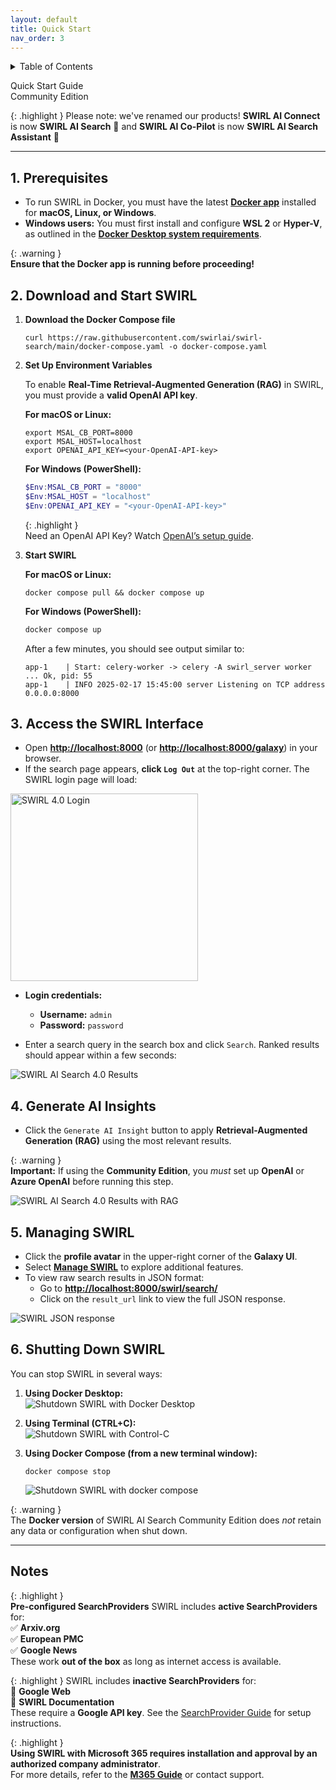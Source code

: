 ```yaml
---
layout: default
title: Quick Start
nav_order: 3
---
```

<details markdown="block">
  <summary>
    Table of Contents
  </summary>
  {: .text-delta }
- TOC
{:toc}
</details>

<span class="big-text">Quick Start Guide</span><br/><span class="med-text">Community Edition</span>

{: .highlight }
Please note: we've renamed our products! **SWIRL AI Connect** is now **SWIRL AI Search** 🔎 and **SWIRL AI Co-Pilot** is now **SWIRL AI Search Assistant** 🤖

---

## 1. Prerequisites  

- To run SWIRL in Docker, you must have the latest **[Docker app](https://docs.docker.com/get-docker/)** installed for **macOS, Linux, or Windows**.  
- **Windows users:** You must first install and configure **WSL 2** or **Hyper-V**, as outlined in the **[Docker Desktop system requirements](https://docs.docker.com/desktop/install/windows-install/#system-requirements)**.  

{: .warning }  
**Ensure that the Docker app is running before proceeding!**  

## 2. Download and Start SWIRL  

1. **Download the Docker Compose file**  

    ```shell
    curl https://raw.githubusercontent.com/swirlai/swirl-search/main/docker-compose.yaml -o docker-compose.yaml
    ```

2. **Set Up Environment Variables**  

    To enable **Real-Time Retrieval-Augmented Generation (RAG)** in SWIRL, you must provide a **valid OpenAI API key**.

    **For macOS or Linux:**  
    ```shell
    export MSAL_CB_PORT=8000
    export MSAL_HOST=localhost
    export OPENAI_API_KEY=<your-OpenAI-API-key>
    ```

    **For Windows (PowerShell):**  
    ```powershell
    $Env:MSAL_CB_PORT = "8000"
    $Env:MSAL_HOST = "localhost"
    $Env:OPENAI_API_KEY = "<your-OpenAI-API-key>"
    ```

    {: .highlight }  
    Need an OpenAI API Key? Watch [OpenAI’s setup guide](https://youtu.be/nafDyRsVnXU?si=YpvyaRvhX65vtBrb).  

3. **Start SWIRL**  

    **For macOS or Linux:**  
    ```shell
    docker compose pull && docker compose up
    ```

    **For Windows (PowerShell):**  
    ```powershell
    docker compose up
    ```

    After a few minutes, you should see output similar to:  

    ```shell
    app-1    | Start: celery-worker -> celery -A swirl_server worker ... Ok, pid: 55
    app-1    | INFO 2025-02-17 15:45:00 server Listening on TCP address 0.0.0.0:8000
    ```

## 3. Access the SWIRL Interface  

- Open **[http://localhost:8000](http://localhost:8000)** (or **[http://localhost:8000/galaxy](http://localhost:8000/galaxy)**) in your browser.  
- If the search page appears, **click `Log Out`** at the top-right corner. The SWIRL login page will load:  

<img src="images/swirl_40_login.png" alt="SWIRL 4.0 Login" width="300">  

- **Login credentials:**  
  - **Username:** `admin`  
  - **Password:** `password`  

- Enter a search query in the search box and click `Search`. Ranked results should appear within a few seconds:  

![SWIRL AI Search 4.0 Results](images/swirl_40_results.png)  

## 4. Generate AI Insights  

- Click the `Generate AI Insight` button to apply **Retrieval-Augmented Generation (RAG)** using the most relevant results.  

{: .warning }  
**Important:** If using the **Community Edition**, you *must* set up **OpenAI** or **Azure OpenAI** before running this step.

![SWIRL AI Search 4.0 Results with RAG](images/swirl_40_community_rag.png)  

## 5. Managing SWIRL  

- Click the **profile avatar** in the upper-right corner of the **Galaxy UI**.  
- Select **[Manage SWIRL](http://localhost:8000/swirl/)** to explore additional features.  
- To view raw search results in JSON format:
  - Go to **[http://localhost:8000/swirl/search/](http://localhost:8000/swirl/search/)**
  - Click on the `result_url` link to view the full JSON response.

![SWIRL JSON response](images/swirl_results_mixed_1.png)  

## 6. Shutting Down SWIRL  

You can stop SWIRL in several ways:

1. **Using Docker Desktop:**  
   ![Shutdown SWIRL with Docker Desktop](images/shutdown_docker.png)  

2. **Using Terminal (CTRL+C):**  
   ![Shutdown SWIRL with Control-C](images/shutdown_ctl_c.png)  

3. **Using Docker Compose (from a new terminal window):**  
   ```shell
   docker compose stop
   ```
   ![Shutdown SWIRL with docker compose](images/shutdown_compose.png)  

{: .warning }  
The **Docker version** of SWIRL AI Search Community Edition does *not* retain any data or configuration when shut down.

---

## Notes

{: .highlight }  
**Pre-configured SearchProviders**
SWIRL includes **active SearchProviders** for:  
✅ **Arxiv.org**  
✅ **European PMC**  
✅ **Google News**  
These work **out of the box** as long as internet access is available.  

{: .highlight } 
SWIRL includes **inactive SearchProviders** for:  
🔹 **Google Web**  
🔹 **SWIRL Documentation**  
These require a **Google API key**. See the [SearchProvider Guide](./SP-Guide#activating-a-google-programmable-search-engine-pse-searchprovider) for setup instructions.

{: .highlight }  
**Using SWIRL with Microsoft 365 requires installation and approval by an authorized company administrator**.  
For more details, refer to the **[M365 Guide](./M365-Guide)** or contact support.
